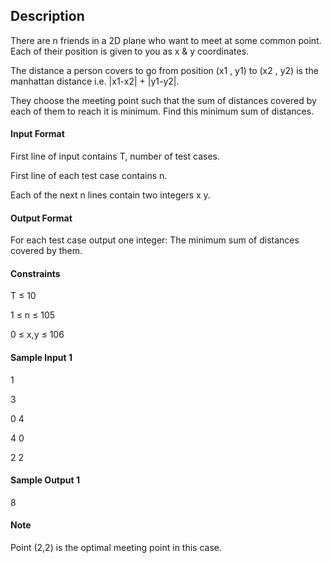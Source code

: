 ## Description

There are n friends in a 2D plane who want to meet at some common point. Each of their position is given to you as x & y coordinates.

 The distance a person covers to go from position (x1 , y1) to (x2 , y2) is the manhattan distance i.e. |x1-x2| + |y1-y2|.

They choose the meeting point such that the sum of distances covered by each of them to reach it is minimum. Find this minimum sum of distances.

 

#### Input Format

First line of input contains T, number of test cases.

First line of each test case contains n.

Each of the next n lines contain two integers x y.

 

#### Output Format

For each test case output one integer: The minimum sum of distances covered by them.

#### Constraints

T ≤ 10

1 ≤ n ≤ 105

0 ≤ x,y ≤ 106

#### Sample Input 1


1

3

0 4

4 0

2 2

#### Sample Output 1


8

#### Note

Point (2,2) is the optimal meeting point in this case.